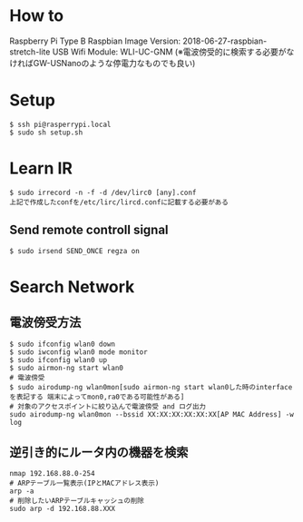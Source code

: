 # How to

Raspberry Pi Type B
Raspbian Image Version: 2018-06-27-raspbian-stretch-lite
USB Wifi Module: WLI-UC-GNM
(※電波傍受的に検索する必要がなければGW-USNanoのような停電力なものでも良い)

# Setup

```
$ ssh pi@rasperrypi.local
$ sudo sh setup.sh
```

# Learn IR

```
$ sudo irrecord -n -f -d /dev/lirc0 [any].conf
上記で作成したconfを/etc/lirc/lircd.confに記載する必要がある
```

## Send remote controll signal

```
$ sudo irsend SEND_ONCE regza on
```

# Search Network

## 電波傍受方法

```
$ sudo ifconfig wlan0 down
$ sudo iwconfig wlan0 mode monitor
$ sudo ifconfig wlan0 up
$ sudo airmon-ng start wlan0
# 電波傍受
$ sudo airodump-ng wlan0mon[sudo airmon-ng start wlan0した時のinterfaceを表記する 端末によってmon0,ra0である可能性がある]
# 対象のアクセスポイントに絞り込んで電波傍受 and ログ出力
sudo airodump-ng wlan0mon --bssid XX:XX:XX:XX:XX:XX[AP MAC Address] -w log
```

## 逆引き的にルータ内の機器を検索

```
nmap 192.168.88.0-254
# ARPテーブル一覧表示(IPとMACアドレス表示)
arp -a
# 削除したいARPテーブルキャッシュの削除
sudo arp -d 192.168.88.XXX
```
